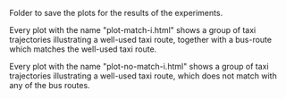 Folder to save the plots for the results of the experiments.

Every plot with the name "plot-match-i.html" shows a group of taxi trajectories illustrating a well-used taxi route, together with a bus-route which matches the well-used taxi route.

Every plot with the name "plot-no-match-i.html" shows a group of taxi trajectories illustrating a well-used taxi route, which does not match with any of the bus routes.